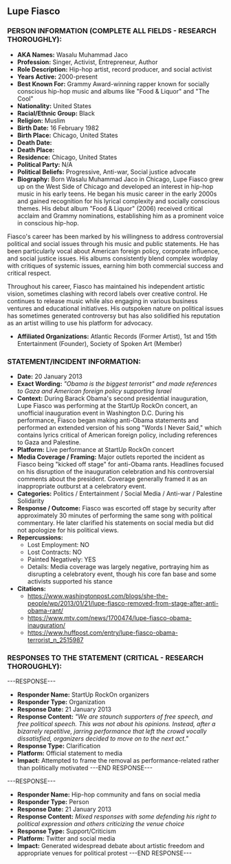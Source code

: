 ## Lupe Fiasco

### PERSON INFORMATION (COMPLETE ALL FIELDS - RESEARCH THOROUGHLY):

- **AKA Names:** Wasalu Muhammad Jaco
- **Profession:** Singer, Activist, Entrepreneur, Author
- **Role Description:** Hip-hop artist, record producer, and social activist
- **Years Active:** 2000-present
- **Best Known For:** Grammy Award-winning rapper known for socially conscious hip-hop music and albums like "Food & Liquor" and "The Cool"
- **Nationality:** United States
- **Racial/Ethnic Group:** Black
- **Religion:** Muslim
- **Birth Date:** 16 February 1982
- **Birth Place:** Chicago, United States
- **Death Date:** 
- **Death Place:** 
- **Residence:** Chicago, United States
- **Political Party:** N/A
- **Political Beliefs:** Progressive, Anti-war, Social justice advocate
- **Biography:** Born Wasalu Muhammad Jaco in Chicago, Lupe Fiasco grew up on the West Side of Chicago and developed an interest in hip-hop music in his early teens. He began his music career in the early 2000s and gained recognition for his lyrical complexity and socially conscious themes. His debut album "Food & Liquor" (2006) received critical acclaim and Grammy nominations, establishing him as a prominent voice in conscious hip-hop.

Fiasco's career has been marked by his willingness to address controversial political and social issues through his music and public statements. He has been particularly vocal about American foreign policy, corporate influence, and social justice issues. His albums consistently blend complex wordplay with critiques of systemic issues, earning him both commercial success and critical respect.

Throughout his career, Fiasco has maintained his independent artistic vision, sometimes clashing with record labels over creative control. He continues to release music while also engaging in various business ventures and educational initiatives. His outspoken nature on political issues has sometimes generated controversy but has also solidified his reputation as an artist willing to use his platform for advocacy.

- **Affiliated Organizations:** Atlantic Records (Former Artist), 1st and 15th Entertainment (Founder), Society of Spoken Art (Member)

### STATEMENT/INCIDENT INFORMATION:
- **Date:** 20 January 2013
- **Exact Wording:** *"Obama is the biggest terrorist" and made references to Gaza and American foreign policy supporting Israel*
- **Context:** During Barack Obama's second presidential inauguration, Lupe Fiasco was performing at the StartUp RockOn concert, an unofficial inauguration event in Washington D.C. During his performance, Fiasco began making anti-Obama statements and performed an extended version of his song "Words I Never Said," which contains lyrics critical of American foreign policy, including references to Gaza and Palestine.
- **Platform:** Live performance at StartUp RockOn concert
- **Media Coverage / Framing:** Major outlets reported the incident as Fiasco being "kicked off stage" for anti-Obama rants. Headlines focused on his disruption of the inauguration celebration and his controversial comments about the president. Coverage generally framed it as an inappropriate outburst at a celebratory event.
- **Categories:** Politics / Entertainment / Social Media / Anti-war / Palestine Solidarity
- **Response / Outcome:** Fiasco was escorted off stage by security after approximately 30 minutes of performing the same song with political commentary. He later clarified his statements on social media but did not apologize for his political views.
- **Repercussions:** 
  - Lost Employment: NO
  - Lost Contracts: NO
  - Painted Negatively: YES
  - Details: Media coverage was largely negative, portraying him as disrupting a celebratory event, though his core fan base and some activists supported his stance
- **Citations:** 
  - https://www.washingtonpost.com/blogs/she-the-people/wp/2013/01/21/lupe-fiasco-removed-from-stage-after-anti-obama-rant/
  - https://www.mtv.com/news/1700474/lupe-fiasco-obama-inauguration/
  - https://www.huffpost.com/entry/lupe-fiasco-obama-terrorist_n_2515987

### RESPONSES TO THE STATEMENT (CRITICAL - RESEARCH THOROUGHLY):

---RESPONSE---
- **Responder Name:** StartUp RockOn organizers
- **Responder Type:** Organization
- **Response Date:** 21 January 2013
- **Response Content:** *"We are staunch supporters of free speech, and free political speech. This was not about his opinions. Instead, after a bizarrely repetitive, jarring performance that left the crowd vocally dissatisfied, organizers decided to move on to the next act."*
- **Response Type:** Clarification
- **Platform:** Official statement to media
- **Impact:** Attempted to frame the removal as performance-related rather than politically motivated
---END RESPONSE---

---RESPONSE---
- **Responder Name:** Hip-hop community and fans on social media
- **Responder Type:** Person
- **Response Date:** 21 January 2013
- **Response Content:** *Mixed responses with some defending his right to political expression and others criticizing the venue choice*
- **Response Type:** Support/Criticism
- **Platform:** Twitter and social media
- **Impact:** Generated widespread debate about artistic freedom and appropriate venues for political protest
---END RESPONSE---